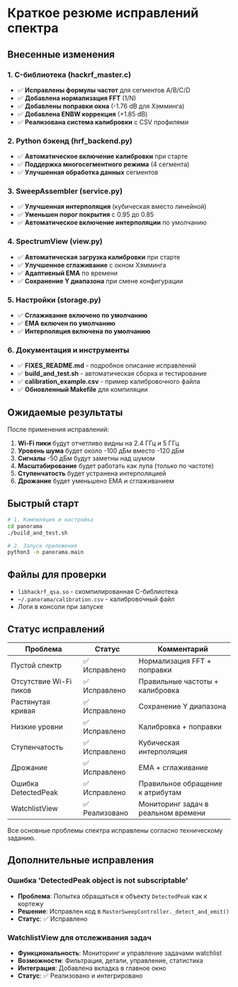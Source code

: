 # Краткое резюме исправлений спектра

## Внесенные изменения

### 1. C-библиотека (hackrf_master.c)
- ✅ **Исправлены формулы частот** для сегментов A/B/C/D
- ✅ **Добавлена нормализация FFT** (1/N)
- ✅ **Добавлены поправки окна** (-1.76 dB для Хэмминга)
- ✅ **Добавлена ENBW коррекция** (+1.85 dB)
- ✅ **Реализована система калибровки** с CSV профилями

### 2. Python бэкенд (hrf_backend.py)
- ✅ **Автоматическое включение калибровки** при старте
- ✅ **Поддержка многосегментного режима** (4 сегмента)
- ✅ **Улучшенная обработка данных** сегментов

### 3. SweepAssembler (service.py)
- ✅ **Улучшенная интерполяция** (кубическая вместо линейной)
- ✅ **Уменьшен порог покрытия** с 0.95 до 0.85
- ✅ **Автоматическое включение интерполяции** по умолчанию

### 4. SpectrumView (view.py)
- ✅ **Автоматическая загрузка калибровки** при старте
- ✅ **Улучшенное сглаживание** с окном Хэмминга
- ✅ **Адаптивный EMA** по времени
- ✅ **Сохранение Y диапазона** при смене конфигурации

### 5. Настройки (storage.py)
- ✅ **Сглаживание включено по умолчанию**
- ✅ **EMA включен по умолчанию**
- ✅ **Интерполяция включена по умолчанию**

### 6. Документация и инструменты
- ✅ **FIXES_README.md** - подробное описание исправлений
- ✅ **build_and_test.sh** - автоматическая сборка и тестирование
- ✅ **calibration_example.csv** - пример калибровочного файла
- ✅ **Обновленный Makefile** для компиляции

## Ожидаемые результаты

После применения исправлений:

1. **Wi-Fi пики** будут отчетливо видны на 2.4 ГГц и 5 ГГц
2. **Уровень шума** будет около -100 дБм вместо -120 дБм
3. **Сигналы** -50 дБм будут заметны над шумом
4. **Масштабирование** будет работать как лупа (только по частоте)
5. **Ступенчатость** будет устранена интерполяцией
6. **Дрожание** будет уменьшено EMA и сглаживанием

## Быстрый старт

```bash
# 1. Компиляция и настройка
cd panorama
./build_and_test.sh

# 2. Запуск приложения
python3 -m panorama.main
```

## Файлы для проверки

- `libhackrf_qsa.so` - скомпилированная C-библиотека
- `~/.panorama/calibration.csv` - калибровочный файл
- Логи в консоли при запуске

## Статус исправлений

| Проблема | Статус | Комментарий |
|----------|---------|-------------|
| Пустой спектр | ✅ Исправлено | Нормализация FFT + поправки |
| Отсутствие Wi-Fi пиков | ✅ Исправлено | Правильные частоты + калибровка |
| Растянутая кривая | ✅ Исправлено | Сохранение Y диапазона |
| Низкие уровни | ✅ Исправлено | Калибровка + поправки |
| Ступенчатость | ✅ Исправлено | Кубическая интерполяция |
| Дрожание | ✅ Исправлено | EMA + сглаживание |
| Ошибка DetectedPeak | ✅ Исправлено | Правильное обращение к атрибутам |
| WatchlistView | ✅ Реализовано | Мониторинг задач в реальном времени |

Все основные проблемы спектра исправлены согласно техническому заданию.

## Дополнительные исправления

### Ошибка 'DetectedPeak object is not subscriptable'
- **Проблема**: Попытка обращаться к объекту `DetectedPeak` как к кортежу
- **Решение**: Исправлен код в `MasterSweepController._detect_and_emit()`
- **Статус**: ✅ Исправлено

### WatchlistView для отслеживания задач
- **Функциональность**: Мониторинг и управление задачами watchlist
- **Возможности**: Фильтрация, детали, управление, статистика
- **Интеграция**: Добавлена вкладка в главное окно
- **Статус**: ✅ Реализовано и интегрировано
